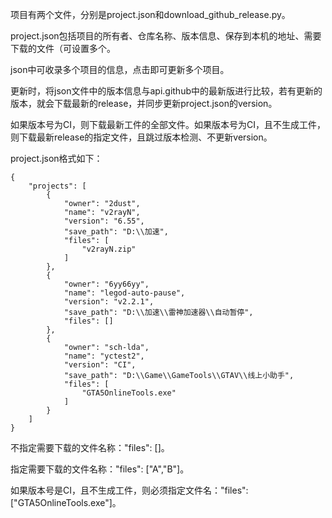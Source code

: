 项目有两个文件，分别是project.json和download_github_release.py。

project.json包括项目的所有者、仓库名称、版本信息、保存到本机的地址、需要下载的文件（可设置多个。

json中可收录多个项目的信息，点击即可更新多个项目。

更新时，将json文件中的版本信息与api.github中的最新版进行比较，若有更新的版本，就会下载最新的release，并同步更新project.json的version。

如果版本号为CI，则下载最新工件的全部文件。如果版本号为CI，且不生成工件，则下载最新release的指定文件，且跳过版本检测、不更新version。


project.json格式如下：
```
{
    "projects": [
        {
            "owner": "2dust",
            "name": "v2rayN",
            "version": "6.55",
            "save_path": "D:\\加速",
            "files": [
                "v2rayN.zip"
            ]
        },
        {
            "owner": "6yy66yy",
            "name": "legod-auto-pause",
            "version": "v2.2.1",
            "save_path": "D:\\加速\\雷神加速器\\自动暂停",
            "files": []
        },
        {
            "owner": "sch-lda",
            "name": "yctest2",
            "version": "CI",
            "save_path": "D:\\Game\\GameTools\\GTAV\\线上小助手",
            "files": [
                "GTA5OnlineTools.exe"
            ]
        }
    ]
}
```

不指定需要下载的文件名称："files": []。

指定需要下载的文件名称："files": ["A","B"]。

如果版本号是CI，且不生成工件，则必须指定文件名："files": ["GTA5OnlineTools.exe"]。